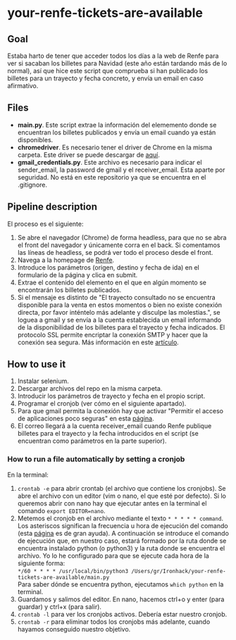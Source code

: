 # your-renfe-tickets-are-available

## Goal

Estaba harto de tener que acceder todos los días a la web de Renfe para ver si sacaban los billetes para Navidad (este año están tardando más de lo normal), así que hice este script que comprueba si han publicado los billetes para un trayecto y fecha concreto, y envía un email en caso afirmativo.


## Files

* **main.py**. Este script extrae la información del elememento donde se encuentran los billetes publicados y envía un email cuando ya están disponibles.
* **chromedriver**. Es necesario tener el driver de Chrome en la misma carpeta. Este driver se puede descargar de [aquí](https://chromedriver.chromium.org/).
* **gmail_credentials.py**. Este archivo es necesario para indicar el sender_email, la password de gmail y el receiver_email. Esta aparte por seguridad. No está en este repositorio ya que se encuentra en el .gitignore.


## Pipeline description

El proceso es el siguiente:
1. Se abre el navegador (Chrome) de forma headless, para que no se abra el front del navegador y únicamente corra en el back. Si comentamos las líneas de headless, se podrá ver todo el proceso desde el front.
2. Navega a la homepage de [Renfe](http://www.renfe.com/).
3. Introduce los parámetros (origen, destino y fecha de ida) en el formulario de la página y clica en submit.
4. Extrae el contenido del elemento en el que en algún momento se encontrarán los billetes publicados.
5. Si el mensaje es distinto de "El trayecto consultado no se encuentra disponible para la venta en estos momentos o bien no existe conexión directa, por favor inténtelo más adelante y disculpe las molestias.", se loguea a gmail y se envía a la cuenta establecida un email informando de la disponibilidad de los billetes para el trayecto y fecha indicados. El protocolo SSL permite encriptar la conexión SMTP y hacer que la conexión sea segura. Más información en este [artículo](https://realpython.com/python-send-email/).


## How to use it

1. Instalar selenium.
2. Descargar archivos del repo en la misma carpeta.
3. Introducir los parámetros de trayecto y fecha en el propio script.
4. Programar el cronjob (ver cómo en el siguiente apartado).
5. Para que gmail permita la conexión hay que activar "Permitir el acceso de aplicaciones poco seguras" en esta [página](https://myaccount.google.com/u/1/lesssecureapps?pageId=none).
6. El correo llegará a la cuenta receiver_email cuando Renfe publique billetes para el trayecto y la fecha introducidos en el script (se encuentran como parámetros en la parte superior).


### How to run a file automatically by setting a cronjob

En la terminal:
1. `crontab -e` para abrir crontab (el archivo que contiene los cronjobs). Se abre el archivo con un editor (vim o nano, el que esté por defecto). Si lo queremos abrir con nano hay que ejecutar antes en la terminal el comando `export EDITOR=nano`.
2. Metemos el cronjob en el archivo mediante el texto `* * * * * command`. Los asteriscos significan la frecuencia u hora de ejecución del comando (esta [página](https://crontab.guru/) es de gran ayuda). A continuación se introduce el comando de ejecución que, en nuestro caso, estará formado por la ruta donde se encuentra instalado python (o python3) y la ruta donde se encuentra el archivo. Yo lo he configurado para que se ejecute cada hora de la siguiente forma:\
`*/60 * * * * /usr/local/bin/python3 /Users/gr/Ironhack/your-renfe-tickets-are-available/main.py`\
Para saber dónde se encuentra python, ejecutamos `which python` en la terminal.
3. Guardamos y salimos del editor. En nano, hacemos ctrl+o y enter (para guardar) y ctrl+x (para salir).
4. `crontab -l` para ver los cronjobs activos. Debería estar nuestro cronjob.
5. `crontab -r` para eliminar todos los cronjobs más adelante, cuando hayamos conseguido nuestro objetivo.